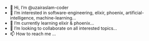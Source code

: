 - 👋 Hi, I’m @uzairaslam-coder
- 👀 I’m interested in software-engineering, elixir, phoenix, artificial-intelligence, machine-learning...
- 🌱 I’m currently learning elixir & phoenix...
- 💞️ I’m looking to collaborate on all interested topics...
- 📫 How to reach me ...

<!---
uzairaslam-coder/uzairaslam-coder is a ✨ special ✨ repository because its `README.md` (this file) appears on your GitHub profile.
You can click the Preview link to take a look at your changes.
--->
